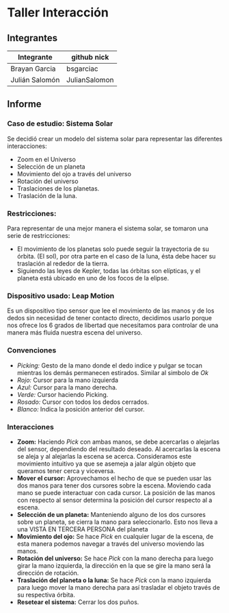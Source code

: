 ﻿

# Taller Interacción

## Integrantes

| Integrante        | github nick   |
|-------------------|---------------|
| Brayan Garcia     | bsgarciac     |
| Julián Salomón    | JulianSalomon |

## Informe

### Caso de estudio: Sistema Solar

Se decidió crear un modelo del sistema solar para representar las diferentes interacciones:

-  Zoom en el Universo  
- Selección de un planeta 
- Movimiento del ojo a través  del universo
- Rotación del universo
- Traslaciones de los planetas.
- Traslación de la luna.

### Restricciones: 

Para representar de una mejor manera el sistema solar, se tomaron una serie de restricciones:
- El movimiento de los planetas solo puede seguir la trayectoria  de su órbita. (El sol), por otra parte en el caso de la luna, ésta debe hacer su traslación al rededor de la tierra. 
- Siguiendo las leyes de Kepler, todas las órbitas son elípticas, y el planeta está ubicado en uno de los focos de la elipse. 

### Dispositivo usado: Leap Motion 

Es un dispositivo tipo sensor que lee el movimiento de las manos y de los dedos sin necesidad de tener contacto directo, decidimos usarlo porque nos ofrece los 6 grados de libertad que necesitamos para controlar de una manera más fluida nuestra escena del universo.

### Convenciones 

- *Picking:* Gesto de la mano donde el dedo indice y pulgar se tocan mientras los demás permanecen estirados. Similar al simbolo de *Ok*
- *Rojo:* Cursor para la mano izquierda
- *Azul:* Cursor para la mano derecha.
- *Verde:* Cursor haciendo Picking. 
- *Rosado:* Cursor con todos los dedos cerrados.
- *Blanco:* Indica la posición anterior del cursor.

### Interacciones

- **Zoom:** Haciendo *Pick* con ambas manos, se  debe acercarlas o alejarlas del sensor, dependiendo del resultado deseado. Al acercarlas la escena se aleja y al alejarlas la escena se acerca. Consideramos este movimiento intuitivo ya que se asemeja a jalar algún objeto que queramos tener cerca y viceversa. 
- **Mover el cursor:** Aprovechamos el hecho de que se pueden usar las dos manos para tener dos cursores sobre la escena. Moviendo cada mano se puede interactuar con cada cursor. La posición de las manos con respecto al sensor determina la posición del cursor respecto al a escena. 
- **Selección de un planeta:** Manteniendo alguno de los dos cursores sobre un planeta, se cierra la mano para seleccionarlo. Esto nos lleva a una VISTA EN TERCERA PERSONA del planeta
- **Movimiento del ojo:** Se hace *Pick* en cualquier lugar de la escena, de esta manera podemos navegar a través del universo moviendo las manos.
- **Rotación del universo:** Se hace *Pick* con la mano derecha para luego girar la mano izquierda, la dirección en la que se gire la mano será la dirección de rotación.
- **Traslación del planeta o la luna:** Se hace *Pick* con la mano izquierda para luego mover la mano derecha para así trasladar el  objeto través de su respectiva órbita.
- **Resetear el sistema:** Cerrar los dos puños.
